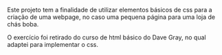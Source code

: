 Este projeto tem a finalidade de utilizar elementos básicos de css para a criação de uma webpage, no caso uma pequena página para uma loja de chás boba.

O exercício foi retirado do curso de html básico do Dave Gray, no qual adaptei para implementar o css.